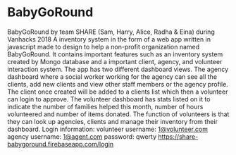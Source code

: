# BabyGoRound
BabyGoRound by team SHARE (Sam, Harry, Alice, Radha &amp; Eina) during Vanhacks 2018  A inventory system in the form of a web app written in javascript made to design to help a non-profit organization named BabyGoRound. It contains important features such as an inventory system created by Mongo database and a important client, agency, and volunteer interaction system. The app has two different dashboard views. The agency dashboard where a social worker working for the agency can see all the clients, add new clients and view other staff members or the agency profile. The client once created will be added to a clients list which then a volunteer can login to approve. The volunteer dashboard has stats listed on it to indicate the number of families helped this month, number of hours volunteered and number of items donated. The function of volunteers is that they can look up agencies, clients and manage their inventory from their dashboard.  Login information:  volunteer username: 1@volunteer.com  agency username: 1@agent.com  password: qwerty
https://share-babygoround.firebaseapp.com/login
